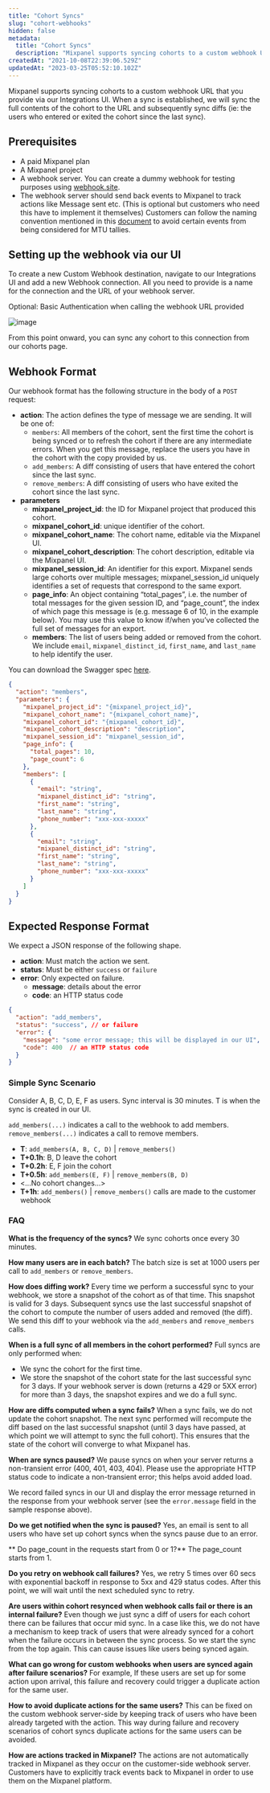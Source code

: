 ```yaml
---
title: "Cohort Syncs"
slug: "cohort-webhooks"
hidden: false
metadata:
  title: "Cohort Syncs"
  description: "Mixpanel supports syncing cohorts to a custom webhook URL that you provide via our Integrations UI. Learn the prerequisites, webhook format, and more here."
createdAt: "2021-10-08T22:39:06.529Z"
updatedAt: "2023-03-25T05:52:10.102Z"
---
```

Mixpanel supports syncing cohorts to a custom webhook URL that you provide via our Integrations UI. When a sync is established, we will sync the full contents of the cohort to the URL and subsequently sync diffs (ie: the users who entered or exited the cohort since the last sync).

## Prerequisites
* A paid Mixpanel plan
* A Mixpanel project
* A webhook server. You can create a dummy webhook for testing purposes using [webhook.site](https://webhook.site/).
* The webhook server should send back events to Mixpanel to track actions like Message sent etc. (This is optional but customers who need this have to implement it themselves)
Customers can follow the naming convention mentioned in this [document](/docs/admin/pricing-plans#mtu-calculation) to avoid certain events from being considered for MTU tallies.

## Setting up the webhook via our UI
To create a new Custom Webhook destination, navigate to our Integrations UI and add a new Webhook connection. All you need to provide is a name for the connection and the URL of your webhook server.

Optional:  Basic Authentication when calling the webhook URL provided

![image](/230698306-2fa97655-7e3b-4836-87f6-f847306f146f.png)


From this point onward, you can sync any cohort to this connection from our cohorts page.

## Webhook Format
Our webhook format has the following structure in the body of a `POST` request:
* **action**: The action defines the type of message we are sending. It will be one of:
  * `members`: All members of the cohort, sent the first time the cohort is being synced or to refresh the cohort if there are any intermediate errors. When you get this message, replace the users you have in the cohort with the copy provided by us.
  * `add_members`: A diff consisting of users that have entered the cohort since the last sync.
  * `remove_members`: A diff consisting of users who have exited the cohort since the last sync.
* **parameters**
  * **mixpanel_project_id**: the ID for Mixpanel project that produced this cohort.
  * **mixpanel_cohort_id**: unique identifier of the cohort.
  * **mixpanel_cohort_name**: The cohort name, editable via the Mixpanel UI.
  * **mixpanel_cohort_description**: The cohort description, editable via the Mixpanel UI.
  * **mixpanel_session_id**: An identifier for this export. Mixpanel sends large cohorts over multiple messages; mixpanel_session_id uniquely identifies a set of requests that correspond to the same export.
  * **page_info**: An object containing “total_pages”, i.e. the number of total messages for the given session ID, and “page_count”, the index of which page this message is (e.g. message 6 of 10, in the example below). You may use this value to know if/when you’ve collected the full set of messages for an export.
  * **members**: The list of users being added or removed from the cohort. We include `email`, `mixpanel_distinct_id`, `first_name`, and `last_name` to help identify the user.

You can download the Swagger spec [here](https://mxpnl.notion.site/Cohort-Webhook-Yaml-17d35e8ca78245fdbfa0aa4fcbb56596).

```json
{
  "action": "members",
  "parameters": {
    "mixpanel_project_id": "{mixpanel_project_id}",
    "mixpanel_cohort_name": "{mixpanel_cohort_name}",
    "mixpanel_cohort_id": "{mixpanel_cohort_id}",
    "mixpanel_cohort_description": "description",
    "mixpanel_session_id": "mixpanel_session_id",
    "page_info": {
      "total_pages": 10,
      "page_count": 6
    },
    "members": [
      {
        "email": "string",
        "mixpanel_distinct_id": "string",
        "first_name": "string",
        "last_name": "string",
        "phone_number": "xxx-xxx-xxxxx"
      },
      {
        "email": "string",
        "mixpanel_distinct_id": "string",
        "first_name": "string",
        "last_name": "string",
        "phone_number": "xxx-xxx-xxxxx"
      }
    ]
  }
}
```

## Expected Response Format
We expect a JSON response of the following shape.
* **action**: Must match the action we sent.
* **status**: Must be either `success` or `failure`
* **error**: Only expected on failure.
   * **message**: details about the error
   * **code**: an HTTP status code

```json
{
  "action": "add_members",
  "status": "success", // or failure
  "error": {
    "message": "some error message; this will be displayed in our UI",
    "code": 400  // an HTTP status code
  }
}
```

### Simple Sync Scenario

Consider A, B, C, D, E, F as users. Sync interval is 30 minutes. T is when the sync is created in our UI.

`add_members(...)` indicates a call to the webhook to add members. `remove_members(...)` indicates a call to remove members.

* **T**: `add_members(A, B, C, D)` | `remove_members()`
* **T+0.1h**: B, D leave the cohort
* **T+0.2h**: E, F join the cohort
* **T+0.5h**: `add_members(E, F)` | `remove_members(B, D)`
* <...No cohort changes...>
* **T+1h**: `add_members()` | `remove_members()` calls are made to the customer webhook

###  FAQ
**What is the frequency of the syncs?**
We sync cohorts once every 30 minutes.

**How many users are in each batch?**
The batch size is set at 1000 users per call to `add_members` or `remove_members`.

**How does diffing work?**
Every time we perform a successful sync to your webhook, we store a snapshot of the cohort as of that time. This snapshot is valid for 3 days. Subsequent syncs use the last successful snapshot of the cohort to compute the number of users added and removed (the diff). We send this diff to your webhook via the `add_members` and `remove_members` calls.

**When is a full sync of all members in the cohort performed?**
Full syncs are only performed when:
* We sync the cohort for the first time.
* We store the snapshot of the cohort state for the last successful sync for 3 days. If your webhook server is down (returns a 429 or 5XX error) for more than 3 days, the snapshot expires and we do a full sync.

**How are diffs computed when a sync fails?**
When a sync fails, we do not update the cohort snapshot. The next sync performed will recompute the diff based on the last successful snapshot (until 3 days have passed, at which point we will attempt to sync the full cohort). This ensures that the state of the cohort will converge to what Mixpanel has.

**When are syncs paused?**
We pause syncs on when your server returns a non-transient error (400, 401, 403, 404). Please use the appropriate HTTP status code to indicate a non-transient error; this helps avoid added load.

We record failed syncs in our UI and display the error message returned in the response from your webhook server (see the `error.message` field in the sample response above).

**Do we get notified when the sync is paused?**
Yes, an email is sent to all users who have set up cohort syncs when the syncs pause due to an error.

** Do page_count in the requests start from 0 or 1?**
The page_count starts from 1.

**Do you retry on webhook call failures?**
Yes, we retry 5 times over 60 secs with exponential backoff in response to 5xx and 429 status codes. After this point, we will wait until the next scheduled sync to retry.

**Are users within cohort resynced when webhook calls fail or there is an internal failure?**
Even though we just sync a diff of users for each cohort there can be failures that occur mid sync. In a case like this, we do not have a mechanism to keep track of users that were already synced for a cohort when the failure occurs in between the sync process. So we start the sync from the top again. This can cause issues like users being synced again.

**What can go wrong for custom webhooks when users are synced again after failure scenarios?**
For example, If these users are set up for some action upon arrival, this failure and recovery could trigger a duplicate action for the same user.

**How to avoid duplicate actions for the same users?**
This can be fixed on the custom webhook server-side by keeping track of users who have been already targeted with the action. This way during failure and recovery scenarios of cohort syncs duplicate actions for the same users can be avoided.

**How are actions tracked in Mixpanel?**
The actions are not automatically tracked in Mixpanel as they occur on the customer-side webhook server. Customers have to explicitly track events back to Mixpanel in order to use them on the Mixpanel platform.
